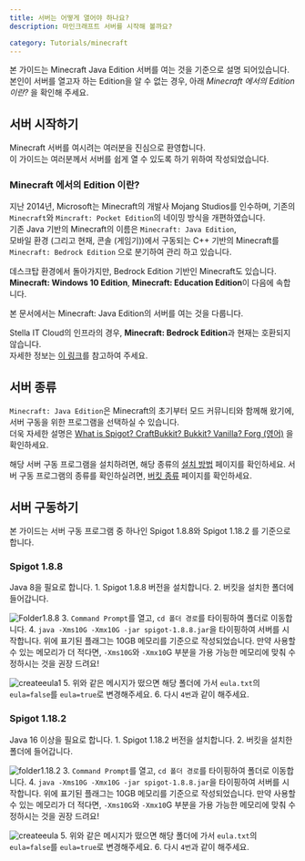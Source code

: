 ```yaml
---
title: 서버는 어떻게 열어야 하나요?
description: 마인크래프트 서버를 시작해 볼까요?

category: Tutorials/minecraft
---
```

본 가이드는 Minecraft Java Edition 서버를 여는 것을 기준으로 설명 되어있습니다.  
본인이 서버를 열고자 하는 Edition을 알 수 없는 경우, 아래 *Minecraft 에서의 Edition 이란?* 을 확인해 주세요.

## 서버 시작하기
Minecraft 서버를 여시려는 여러분을 진심으로 환영합니다.  
이 가이드는 여러분께서 서버를 쉽게 열 수 있도록 하기 위하여 작성되었습니다.

### Minecraft 에서의 Edition 이란?
지난 2014년, Microsoft는 Minecraft의 개발사 Mojang Studios를 인수하며, 기존의 `Minecraft`와 `Mincraft: Pocket Edition`의 네이밍 방식을 개편하였습니다.  
기존 Java 기반의 Minecraft의 이름은 `Minecraft: Java Edition`,  
모바일 환경 (그리고 현재, 콘솔 (게임기))에서 구동되는 C++ 기반의 Minecraft를 `Minecraft: Bedrock Edition` 으로 분기하여 관리 하고 있습니다.  

<alert type="info">
데스크탑 환경에서 돌아가지만, Bedrock Edition 기반인 Minecraft도 있습니다.<br>
<b>Minecraft: Windows 10 Edition</b>, <b>Minecraft: Education Edition</b>이 다음에 속합니다.
</alert>

본 문서에서는 Minecraft: Java Edition의 서버를 여는 것을 다룹니다.

<alert type="warning">
Stella IT Cloud의 인프라의 경우, <b>Minecraft: Bedrock Edition</b>과 현재는 호환되지 않습니다.<br>
자세한 정보는 <a href="/faq/console/no-purpose#호환되지-않는-프로그램">이 링크</a>를 참고하여 주세요.
</alert>

## 서버 종류
`Minecraft: Java Edition`은 Minecraft의 초기부터 모드 커뮤니티와 함께해 왔기에, 서버 구동을 위한 프로그램을 선택하실 수 있습니다.  
더욱 자세한 설명은 [What is Spigot? CraftBukkit? Bukkit? Vanilla? Forg (영어)](https://www.spigotmc.org/wiki/what-is-spigot-craftbukkit-bukkit-vanilla-forg/) 을 확인하세요.

해당 서버 구동 프로그램을 설치하려면, 해당 종류의 [설치 방법](#) 페이지를 확인하세요.
서버 구동 프로그램의 종류를 확인하실려면, [버킷 종류](/tutorial/minecraft/what-kinds-of-bukkits) 페이지를 확인하세요.



## 서버 구동하기
본 가이드는 서버 구동 프로그램 중 하나인 Spigot 1.8.8와 Spigot 1.18.2 를 기준으로 합니다.

### Spigot 1.8.8
<alert type="warning">
Java 8을 필요로 합니다.
</alert>
1. Spigot 1.8.8 버전을 설치합니다.
2. 버킷을 설치한 폴더에 들어갑니다.

![Folder1.8.8](https://user-images.githubusercontent.com/70272129/163586850-e14dfbc1-63c6-410b-9543-8e358cb4f55d.png)
3. `Command Prompt`를 열고, `cd 폴더 경로`를 타이핑하여 폴더로 이동합니다.
4. `java -Xms10G -Xmx10G -jar spigot-1.8.8.jar`을 타이핑하여 서버를 시작합니다.
위에 표기된 플래그는 10GB 메모리를 기준으로 작성되었습니다. 만약 사용할 수 있는 메모리가 더 적다면, `-Xms10G`와 `-Xmx10`G 부분을 가용 가능한 메모리에 맞춰 수정하시는 것을 권장 드려요!

![createeula1](https://user-images.githubusercontent.com/70272129/163588825-421f0635-b9f3-4f99-bc3e-54641c26556f.png)
5. 위와 같은 메시지가 떴으면 해당 폴더에 가서 `eula.txt`의 `eula=false`를 `eula=true`로 변경해주세요.
6. 다시 `4번`과 같이 해주세요.

### Spigot 1.18.2
<alert type="warning">
Java 16 이상을 필요로 합니다.
</alert>
1. Spigot 1.18.2 버전을 설치합니다.
2. 버킷을 설치한 폴더에 들어갑니다.

![folder1.18.2](https://user-images.githubusercontent.com/70272129/163589749-78393bdb-b27e-43fb-85a3-b0b4bf6679c8.png)
3. `Command Prompt`를 열고, `cd 폴더 경로`를 타이핑하여 폴더로 이동합니다.
4. `java -Xms10G -Xmx10G -jar spigot-1.8.8.jar`을 타이핑하여 서버를 시작합니다.
위에 표기된 플래그는 10GB 메모리를 기준으로 작성되었습니다. 만약 사용할 수 있는 메모리가 더 적다면, `-Xms10G`와 `-Xmx10`G 부분을 가용 가능한 메모리에 맞춰 수정하시는 것을 권장 드려요!

![createeula](https://user-images.githubusercontent.com/70272129/163589941-13f610e1-5b85-4ea2-89ef-42c1d00e147f.png)
5. 위와 같은 메시지가 떴으면 해당 폴더에 가서 `eula.txt`의 `eula=false`를 `eula=true`로 변경해주세요.
6. 다시 `4번`과 같이 해주세요.
